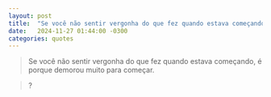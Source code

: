 ```yaml
---
layout: post
title:  "Se você não sentir vergonha do que fez quando estava começando, é porque demorou muito para começar."
date:   2024-11-27 01:44:00 -0300
categories: quotes
---
```

>Se você não sentir vergonha do que fez quando estava começando, é porque demorou muito para começar.

>?
